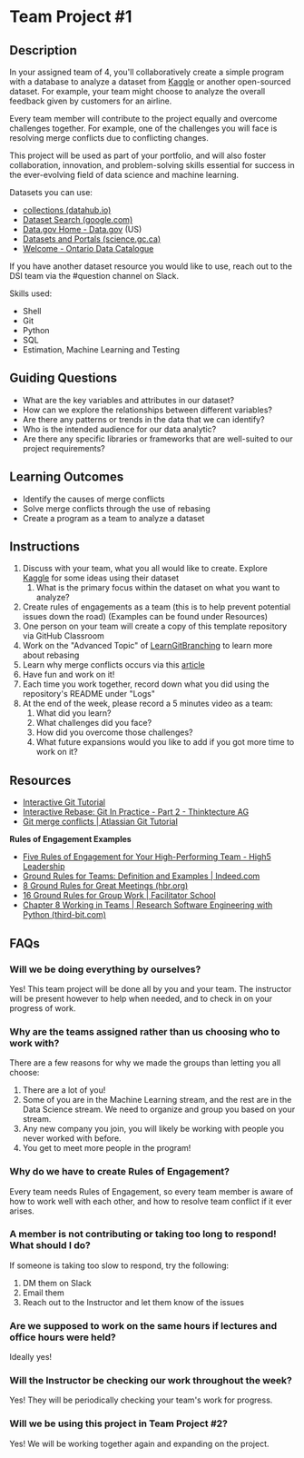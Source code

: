 # Team Project #1

## Description

In your assigned team of 4, you'll collaboratively create a simple program with a database to analyze a dataset from [Kaggle](https://www.kaggle.com/datasets) or another open-sourced dataset. For example, your team might choose to analyze the overall feedback given by customers for an airline.

Every team member will contribute to the project equally and overcome challenges together. For example, one of the challenges you will face is resolving merge conflicts due to conflicting changes.

This project will be used as part of your portfolio, and will also foster collaboration, innovation, and problem-solving skills essential for success in the ever-evolving field of data science and machine learning.

Datasets you can use:

* [collections (datahub.io)](https://datahub.io/collections)
* [Dataset Search (google.com)](https://datasetsearch.research.google.com/)
* [Data.gov Home - Data.gov](https://data.gov/) (US)
* [Datasets and Portals (science.gc.ca)](https://science.gc.ca/site/science/en/open-science/datasets-and-portals)
* [Welcome - Ontario Data Catalogue](https://data.ontario.ca/)

If you have another dataset resource you would like to use, reach out to the DSI team via the #question channel on Slack.

Skills used:

* Shell
* Git
* Python
* SQL
* Estimation, Machine Learning and Testing

## Guiding Questions

* What are the key variables and attributes in our dataset?
* How can we explore the relationships between different variables?
* Are there any patterns or trends in the data that we can identify?
* Who is the intended audience for our data analytic?
* Are there any specific libraries or frameworks that are well-suited to our project requirements?

## Learning Outcomes

* Identify the causes of merge conflicts
* Solve merge conflicts through the use of rebasing
* Create a program as a team to analyze a dataset

## Instructions

1. Discuss with your team, what you all would like to create. Explore [Kaggle](https://www.kaggle.com/datasets) for some ideas using their dataset
    1. What is the primary focus within the dataset on what you want to analyze?
2. Create rules of engagements as a team (this is to help prevent potential issues down the road) (Examples can be found under Resources)
3. One person on your team will create a copy of this template repository via GitHub Classroom
4. Work on the "Advanced Topic" of [LearnGitBranching](https://learngitbranching.js.org/) to learn more about rebasing
5. Learn why merge conflicts occurs via this [article](https://www.atlassian.com/git/tutorials/using-branches/merge-conflicts#:~:text=Understanding%20merge%20conflicts,automatically%20determine%20what%20is%20correct.)
6. Have fun and work on it!
7. Each time you work together, record down what you did using the repository's README under "Logs"
8. At the end of the week, please record a 5 minutes video as a team:
    1. What did you learn?
    2. What challenges did you face?
    3. How did you overcome those challenges?
    4. What future expansions would you like to add if you got more time to work on it?

## Resources

* [Interactive Git Tutorial](https://learngitbranching.js.org/)
* [Interactive Rebase: Git In Practice - Part 2 - Thinktecture AG](https://www.thinktecture.com/en/tools/git-interactive-rebase/)
* [Git merge conflicts | Atlassian Git Tutorial](https://www.atlassian.com/git/tutorials/using-branches/merge-conflicts#:~:text=Understanding%20merge%20conflicts,automatically%20determine%20what%20is%20correct.)

**Rules of Engagement Examples**

* [Five Rules of Engagement for Your High-Performing Team - High5 Leadership](https://high5leadership.com/five-rules-of-engagement-for-your-high-performing-team/)
* [Ground Rules for Teams: Definition and Examples | Indeed.com](https://www.indeed.com/career-advice/career-development/ground-rules-for-teams)
* [8 Ground Rules for Great Meetings (hbr.org)](https://hbr.org/2016/06/8-ground-rules-for-great-meetings)
* [16 Ground Rules for Group Work | Facilitator School](https://www.facilitator.school/ground-rules/ground-rules-for-group-work)
* [Chapter 8 Working in Teams | Research Software Engineering with Python (third-bit.com)](https://third-bit.com/py-rse/teams.html#teams-coc)

## FAQs

### Will we be doing everything by ourselves?

Yes! This team project will be done all by you and your team. The instructor will be present however to help when needed, and to check in on your progress of work.

### Why are the teams assigned rather than us choosing who to work with?

There are a few reasons for why we made the groups than letting you all choose:

1. There are a lot of you!
2. Some of you are in the Machine Learning stream, and the rest are in the Data Science stream. We need to organize and group you based on your stream.
3. Any new company you join, you will likely be working with people you never worked with before.
4. You get to meet more people in the program!

### Why do we have to create Rules of Engagement?

Every team needs Rules of Engagement, so every team member is aware of how to work well with each other, and how to resolve team conflict if it ever arises.

### A member is not contributing or taking too long to respond! What should I do?

If someone is taking too slow to respond, try the following:

1. DM them on Slack
2. Email them
3. Reach out to the Instructor and let them know of the issues

### Are we supposed to work on the same hours if lectures and office hours were held?

Ideally yes!

### Will the Instructor be checking our work throughout the week?

Yes! They will be periodically checking your team's work for progress.

### Will we be using this project in Team Project #2?

Yes! We will be working together again and expanding on the project.
